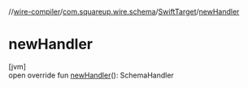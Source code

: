 //[wire-compiler](../../../index.md)/[com.squareup.wire.schema](../index.md)/[SwiftTarget](index.md)/[newHandler](new-handler.md)

# newHandler

[jvm]\
open override fun [newHandler](new-handler.md)(): SchemaHandler
